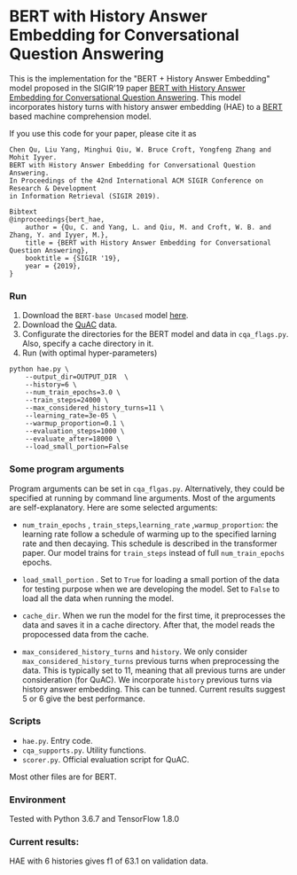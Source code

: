 # BERT with History Answer Embedding for Conversational Question Answering

This is the implementation for the "BERT + History Answer Embedding" model proposed in the SIGIR'19 paper [BERT with History Answer Embedding for Conversational Question Answering](https://arxiv.org/abs/1905.05412). This model incorporates history turns with history answer embedding (HAE) to a [BERT](https://github.com/google-research/bert) based machine comprehension model.  

If you use this code for your paper, please cite it as  
```
Chen Qu, Liu Yang, Minghui Qiu, W. Bruce Croft, Yongfeng Zhang and Mohit Iyyer.  
BERT with History Answer Embedding for Conversational Question Answering.  
In Proceedings of the 42nd International ACM SIGIR Conference on Research & Development  
in Information Retrieval (SIGIR 2019).

Bibtext
@inproceedings{bert_hae,
	author = {Qu, C. and Yang, L. and Qiu, M. and Croft, W. B. and Zhang, Y. and Iyyer, M.},
	title = {BERT with History Answer Embedding for Conversational Question Answering},
	booktitle = {SIGIR '19},
	year = {2019},
}
```

### Run

1. Download the `BERT-base Uncased` model [here](https://github.com/google-research/bert).
2. Download the [QuAC](http://quac.ai/) data.
3. Configurate the directories for the BERT model and data in `cqa_flags.py`. Also, specify a cache directory in it.
4. Run (with optimal hyper-parameters)

```
python hae.py \
    --output_dir=OUTPUT_DIR  \
    --history=6 \
    --num_train_epochs=3.0 \
    --train_steps=24000 \
    --max_considered_history_turns=11 \
    --learning_rate=3e-05 \
    --warmup_proportion=0.1 \
    --evaluation_steps=1000 \
    --evaluate_after=18000 \
    --load_small_portion=False
```

### Some program arguments

Program arguments can be set in `cqa_flgas.py`. Alternatively, they could be specified at running by command line arguments. Most of the arguments are self-explanatory. Here are some selected arguments:

* `num_train_epochs` , `train_steps`,`learning_rate` ,`warmup_proportion`: the learning rate follow a schedule of warming up to the specified larning rate and then decaying. This schedule is described in the transformer paper. Our model trains for `train_steps` instead of full `num_train_epochs` epochs. 
* `load_small_portion` . Set to `True` for loading a small portion of the data for testing purpose when we are developing the model. Set to `False` to load all the data when running the model.
* `cache_dir`. When we run the model for the first time, it preprocesses the data and saves it in a cache directory. After that, the model reads the propocessed data from the cache.

* `max_considered_history_turns` and `history`. We only consider `max_considered_history_turns` previous turns when preprocessing the data. This is typically set to 11, meaning that all previous turns are under consideration (for QuAC). We incorporate `history` previous turns via history answer embedding. This can be tunned. Current results suggest 5 or 6 give the best performance.


### Scripts

* `hae.py`. Entry code.
* `cqa_supports.py`. Utility functions.
* `scorer.py`. Official evaluation script for QuAC.

Most other files are for BERT.


### Environment

Tested with Python 3.6.7 and TensorFlow 1.8.0

### Current results:
HAE with 6 histories gives f1 of 63.1 on validation data.
